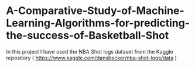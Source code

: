 # A-Comparative-Study-of-Machine-Learning-Algorithms-for-predicting-the-success-of-Basketball-Shot
In this project I have used the NBA Shot logs dataset from the Kaggle repository ( https://www.kaggle.com/dansbecker/nba-shot-logs/data )
